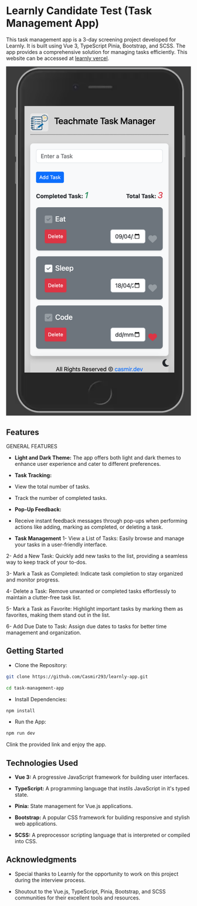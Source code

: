# Learnly Candidate Test (Task Management App)

This task management app is a 3-day screening project developed for Learnly. It is built using Vue 3, TypeScript Pinia, Bootstrap, and SCSS. The app provides a comprehensive solution for managing tasks efficiently. This website can be accessed at [learnly vercel](https://casmir.dev).

![Task Manager](/learnly.png)

## Features

GENERAL FEATURES

- **Light and Dark Theme:** The app offers both light and dark themes to enhance user experience and cater to different preferences.

- **Task Tracking:**

- View the total number of tasks.
- Track the number of completed tasks.

- **Pop-Up Feedback:**

- Receive instant feedback messages through pop-ups when performing actions like adding, marking as completed, or deleting a task.

- **Task Management**
  1- View a List of Tasks: Easily browse and manage your tasks in a user-friendly interface.

2- Add a New Task: Quickly add new tasks to the list, providing a seamless way to keep track of your to-dos.

3- Mark a Task as Completed: Indicate task completion to stay organized and monitor progress.

4- Delete a Task: Remove unwanted or completed tasks effortlessly to maintain a clutter-free task list.

5- Mark a Task as Favorite: Highlight important tasks by marking them as favorites, making them stand out in the list.

6- Add Due Date to Task: Assign due dates to tasks for better time management and organization.

## Getting Started

- Clone the Repository:

```sh
git clone https://github.com/Casmir293/learnly-app.git
```

```sh
cd task-management-app
```

- Install Dependencies:

```sh
npm install
```

- Run the App:

```sh
npm run dev
```

Clink the provided link and enjoy the app.

## Technologies Used

- **Vue 3:** A progressive JavaScript framework for building user interfaces.

- **TypeScript:** A programming language that instils JavaScript in it's typed state.

- **Pinia:** State management for Vue.js applications.

- **Bootstrap:** A popular CSS framework for building responsive and stylish web applications.

- **SCSS:** A preprocessor scripting language that is interpreted or compiled into CSS.

## Acknowledgments

- Special thanks to Learnly for the opportunity to work on this project during the interview process.

- Shoutout to the Vue.js, TypeScript, Pinia, Bootstrap, and SCSS communities for their excellent tools and resources.

